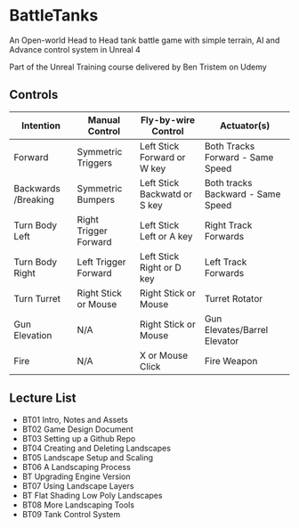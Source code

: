 
# BattleTanks

An Open-world Head to Head tank battle game with simple terrain, AI and Advance control system in Unreal 4


Part of the Unreal Training course delivered by Ben Tristem on Udemy

## Controls

Intention |Manual Control |Fly-by-wire Control |Actuator(s)
----------|---------------|--------------------|-----------
Forward|Symmetric Triggers|Left Stick Forward or W key|Both Tracks Forward - Same Speed
Backwards /Breaking|Symmetric Bumpers|Left Stick Backwatd or S key| Both tracks Backward - Same Speed
Turn Body Left|Right Trigger Forward|Left Stick Left or A key| Right Track Forwards
Turn Body Right|Left Trigger Forward|Left Stick Right or D key| Left Track Forwards
Turn Turret|Right Stick or Mouse|Right Stick or Mouse|Turret Rotator 
Gun Elevation|N/A|Right Stick or Mouse|Gun Elevates/Barrel Elevator
Fire|N/A|X or Mouse Click|Fire Weapon  


## Lecture List
* BT01 Intro, Notes and Assets
* BT02 Game Design Document
* BT03 Setting up a Github Repo
* BT04 Creating and Deleting Landscapes
* BT05 Landscape Setup and Scaling
* BT06 A Landscaping Process
* BT   Upgrading Engine Version
* BT07 Using Landscape Layers
* BT   Flat Shading Low Poly Landscapes
* BT08 More Landscaping Tools
* BT09 Tank Control System
